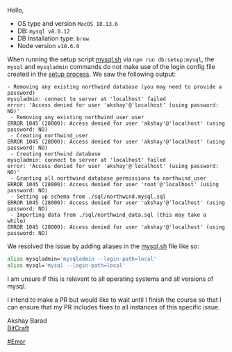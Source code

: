 Hello,

- OS type and version `MacOS 10.13.6`
- DB: `mysql v8.0.12`
- DB Installation type: `brew`
- Node version `v10.6.0`

When running the setup script [mysql.sh](scripts/db/setup/mysql.sh) via `npm run db:setup:mysql`, the `mysql` and `mysqladmin` commands do not make use of the login config file created in the [setup process](MYSQL_SETUP.md). We saw the following output:

```
- Removing any existing northwind database (you may need to provide a password)
mysqladmin: connect to server at 'localhost' failed
error: 'Access denied for user 'akshay'@'localhost' (using password: NO)'
 - Removing any existing northwind_user user
ERROR 1045 (28000): Access denied for user 'akshay'@'localhost' (using password: NO)
 - Creating northwind_user
ERROR 1045 (28000): Access denied for user 'akshay'@'localhost' (using password: NO)
 - Creating northwind database
mysqladmin: connect to server at 'localhost' failed
error: 'Access denied for user 'akshay'@'localhost' (using password: NO)'
 - Granting all northwind database permissions to northwind_user
ERROR 1045 (28000): Access denied for user 'root'@'localhost' (using password: NO)
 - Setting up schema from ./sql/northwind.mysql.sql
ERROR 1045 (28000): Access denied for user 'akshay'@'localhost' (using password: NO)
 - Importing data from ./sql/northwind_data.sql (this may take a while)
ERROR 1045 (28000): Access denied for user 'akshay'@'localhost' (using password: NO)
```

We resolved the issue by adding aliases in the [mysql.sh](scripts/db/setup/mysql.sh) file like so:

```sh
alias mysqladmin='mysqladmin --login-path=local'
alias mysql='mysql --login-path=local'
```

I am unsure if this is relevant to all operating systems and all versions of mysql.

I intend to make a PR but would like to wait until I finish the course so that I can ensure that my PR includes fixes to all instances of this specific issue.

Akshay Barad\
[BitCraft](https://bitcraft.in)

[#Error](https://stackoverflow.com/questions/19372095/mysql-config-editor-login-path-local-not-working/21019675)
